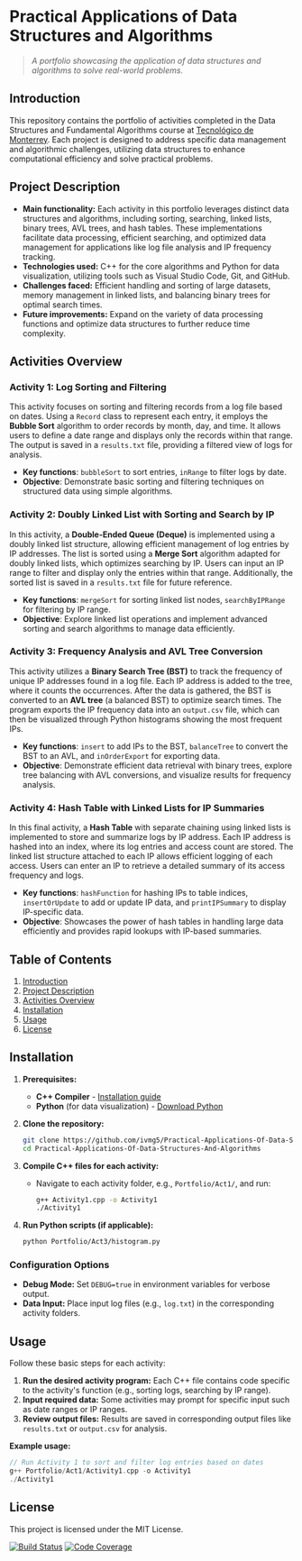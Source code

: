 # **Practical Applications of Data Structures and Algorithms**
> *A portfolio showcasing the application of data structures and algorithms to solve real-world problems.*

## **Introduction**
This repository contains the portfolio of activities completed in the Data Structures and Fundamental Algorithms course at [Tecnológico de Monterrey](https://tec.mx/). Each project is designed to address specific data management and algorithmic challenges, utilizing data structures to enhance computational efficiency and solve practical problems.

## **Project Description**
- **Main functionality:** Each activity in this portfolio leverages distinct data structures and algorithms, including sorting, searching, linked lists, binary trees, AVL trees, and hash tables. These implementations facilitate data processing, efficient searching, and optimized data management for applications like log file analysis and IP frequency tracking.
- **Technologies used:** C++ for the core algorithms and Python for data visualization, utilizing tools such as Visual Studio Code, Git, and GitHub.
- **Challenges faced:** Efficient handling and sorting of large datasets, memory management in linked lists, and balancing binary trees for optimal search times.
- **Future improvements:** Expand on the variety of data processing functions and optimize data structures to further reduce time complexity.

## **Activities Overview**

### Activity 1: Log Sorting and Filtering
This activity focuses on sorting and filtering records from a log file based on dates. Using a `Record` class to represent each entry, it employs the **Bubble Sort** algorithm to order records by month, day, and time. It allows users to define a date range and displays only the records within that range. The output is saved in a `results.txt` file, providing a filtered view of logs for analysis.

- **Key functions**: `bubbleSort` to sort entries, `inRange` to filter logs by date.
- **Objective**: Demonstrate basic sorting and filtering techniques on structured data using simple algorithms.

### Activity 2: Doubly Linked List with Sorting and Search by IP
In this activity, a **Double-Ended Queue (Deque)** is implemented using a doubly linked list structure, allowing efficient management of log entries by IP addresses. The list is sorted using a **Merge Sort** algorithm adapted for doubly linked lists, which optimizes searching by IP. Users can input an IP range to filter and display only the entries within that range. Additionally, the sorted list is saved in a `results.txt` file for future reference.

- **Key functions**: `mergeSort` for sorting linked list nodes, `searchByIPRange` for filtering by IP range.
- **Objective**: Explore linked list operations and implement advanced sorting and search algorithms to manage data efficiently.

### Activity 3: Frequency Analysis and AVL Tree Conversion
This activity utilizes a **Binary Search Tree (BST)** to track the frequency of unique IP addresses found in a log file. Each IP address is added to the tree, where it counts the occurrences. After the data is gathered, the BST is converted to an **AVL tree** (a balanced BST) to optimize search times. The program exports the IP frequency data into an `output.csv` file, which can then be visualized through Python histograms showing the most frequent IPs.

- **Key functions**: `insert` to add IPs to the BST, `balanceTree` to convert the BST to an AVL, and `inOrderExport` for exporting data.
- **Objective**: Demonstrate efficient data retrieval with binary trees, explore tree balancing with AVL conversions, and visualize results for frequency analysis.

### Activity 4: Hash Table with Linked Lists for IP Summaries
In this final activity, a **Hash Table** with separate chaining using linked lists is implemented to store and summarize logs by IP address. Each IP address is hashed into an index, where its log entries and access count are stored. The linked list structure attached to each IP allows efficient logging of each access. Users can enter an IP to retrieve a detailed summary of its access frequency and logs.

- **Key functions**: `hashFunction` for hashing IPs to table indices, `insertOrUpdate` to add or update IP data, and `printIPSummary` to display IP-specific data.
- **Objective**: Showcases the power of hash tables in handling large data efficiently and provides rapid lookups with IP-based summaries.

## **Table of Contents**
1. [Introduction](#introduction)
2. [Project Description](#project-description)
3. [Activities Overview](#activities-overview)
4. [Installation](#installation)
5. [Usage](#usage)
6. [License](#license)

## **Installation**
1. **Prerequisites:**
   - **C++ Compiler** - [Installation guide](https://gcc.gnu.org/install/)
   - **Python** (for data visualization) - [Download Python](https://www.python.org/downloads/)

2. **Clone the repository:**
   ```bash
   git clone https://github.com/ivmg5/Practical-Applications-Of-Data-Structures-And-Algorithms.git
   cd Practical-Applications-Of-Data-Structures-And-Algorithms
   ```

3. **Compile C++ files for each activity:**
   - Navigate to each activity folder, e.g., `Portfolio/Act1/`, and run:
     ```bash
     g++ Activity1.cpp -o Activity1
     ./Activity1
     ```

4. **Run Python scripts (if applicable):**
   ```bash
   python Portfolio/Act3/histogram.py
   ```

### **Configuration Options**
- **Debug Mode:** Set `DEBUG=true` in environment variables for verbose output.
- **Data Input:** Place input log files (e.g., `log.txt`) in the corresponding activity folders.

## **Usage**
Follow these basic steps for each activity:

1. **Run the desired activity program:** Each C++ file contains code specific to the activity's function (e.g., sorting logs, searching by IP range).
2. **Input required data:** Some activities may prompt for specific input such as date ranges or IP ranges.
3. **Review output files:** Results are saved in corresponding output files like `results.txt` or `output.csv` for analysis.

**Example usage:**
```cpp
// Run Activity 1 to sort and filter log entries based on dates
g++ Portfolio/Act1/Activity1.cpp -o Activity1
./Activity1
```

## **License**
This project is licensed under the MIT License.

[![Build Status](https://img.shields.io/badge/status-active-brightgreen)](#)
[![Code Coverage](https://img.shields.io/badge/coverage-80%25-yellowgreen)](#)
